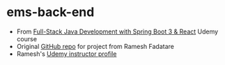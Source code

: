 # ems-back-end

* From [Full-Stack Java Development with Spring Boot 3 & React](https://www.udemy.com/course/full-stack-java-development-with-spring-boot-react/) Udemy course
* Original [GitHub repo](https://github.com/RameshMF/fullstack-react-and-springboot) for project from Ramesh Fadatare
* Ramesh's [Udemy instructor profile](https://www.udemy.com/user/ramesh-fadatare/)
